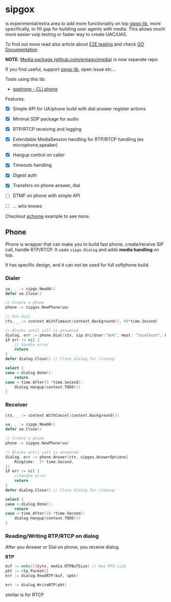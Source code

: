 # sipgox

is experimental/extra area to add more functionality on top [sipgo lib](https://github.com/emiago/sipgo), more specifically, to fill gap for building user agents with media. This allows much more easier 
voip testing or faster way to create UAC/UAS.

To find out more read also article about [E2E testing](https://github.com/emiago/sipgo/wiki/E2E-testing) and check [GO Documentation](https://pkg.go.dev/github.com/emiago/sipgox)

**NOTE**: [Media package (github.com/emiago/media)](https://github.com/emiago/media) is now seperate repo.

If you find useful, support [sipgo lib](https://github.com/emiago/sipgo), open issue etc...

Tools using this lib:
- [gophone - CLI phone](https://github.com/emiago/gophone)

Features:
- [x] Simple API for UA/phone build with dial answer register actions
- [x] Minimal SDP package for audio
- [x] RTP/RTCP receiving and logging
- [x] Extendable MediaSession handling for RTP/RTCP handling (ex microphone,speaker)
- [x] Hangup control on caller
- [x] Timeouts handling
- [x] Digest auth
- [x] Transfers on phone answer, dial
- [ ] DTMF on phone with simple API
- [ ] ... who knows



Checkout [echome](/echome/) example to see more. 


## Phone

Phone is wrapper that can make you to build fast phone, create/receive SIP call, handle RTP/RTCP. It uses `sipgo.Dialog` and adds **media handling** on top. 

It has specific design, and it can not be used for full softphone build.

### Dialer

```go
ua, _ := sipgo.NewUA()
defer ua.Close()

// Create a phone
phone := sipgox.NewPhone(ua) 

// Run dial
ctx, _ := context.WithTimeout(context.Background(), 60*time.Second)

// Blocks until call is answered
dialog, err := phone.Dial(ctx, sip.Uri{User:"bob", Host: "localhost", Port:5060}, sipgox.DialOptions{})
if err != nil {
    // handle error
    return
}
defer dialog.Close() // Close dialog for cleanup

select {
case <-dialog.Done():
    return
case <-time.After(5 *time.Second):
    dialog.Hangup(context.TODO())
}
```

### Receiver

```go
ctx, _ := context.WithCancel(context.Background())

ua, _ := sipgo.NewUA()
defer ua.Close()

// Create a phone
phone := sipgox.NewPhone(ua)

// Blocks until call is answered
dialog, err := phone.Answer(ctx, sipgox.AnswerOptions{
    Ringtime:  5* time.Second,
})
if err != nil {
    //handle error
    return
}
defer dialog.Close() // Close dialog for cleanup

select {
case <-dialog.Done():
    return
case <-time.After(10 *time.Second):
    dialog.Hangup(context.TODO())
}
```

### Reading/Writing RTP/RTCP on dialog

After you Answer or Dial on phone, you receive dialog.

**RTP**
```go
buf := make([]byte, media.RTPBufSize) // Has MTU size
pkt := rtp.Packet{}
err := dialog.ReadRTP(buf, &pkt)

err := dialog.WriteRTP(pkt)

```

similar is for RTCP

